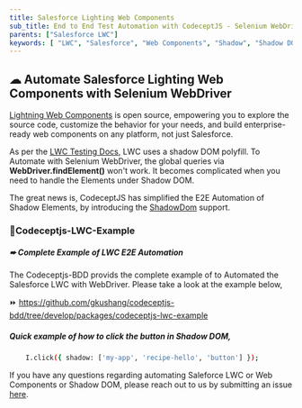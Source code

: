 ```yaml
---
title: Salesforce Lighting Web Components
sub_title: End to End Test Automation with CodeceptJS - Selenium WebDriver
parents: ["Salesforce LWC"]
keywords: [ "LWC", "Salesforce", "Web Components", "Shadow", "Shadow DOM"]
---
```


## ☁︎ Automate Salesforce Lighting Web Components with Selenium WebDriver

[Lightning Web Components](https://developer.salesforce.com/docs/component-library/documentation/en/lwc) is open source, empowering you to explore the source code, customize the behavior for your needs, and build enterprise-ready web components on any platform, not just Salesforce.

As per the [LWC Testing Docs](https://developer.salesforce.com/docs/component-library/documentation/en/lwc/lwc.testing_dom_api), LWC uses a shadow DOM polyfill. To Automate with Selenium WebDriver, the global queries via **WebDriver.findElement()** won't work. It becomes complicated when you need to handle the Elements under Shadow DOM. 

The great news is, CodeceptJS has simplified the E2E Automation of Shadow Elements, by introducing the [ShadowDom](https://github.com/Codeception/CodeceptJS/blob/master/docs/shadow.md) support. 

### 🚀Codeceptjs-LWC-Example
##### ➨ Complete Example of LWC E2E Automation 

The Codeceptjs-BDD provids the complete example of to Automated the Salesforce LWC with WebDriver. Please take a look at the example below,

⏩ https://github.com/gkushang/codeceptjs-bdd/tree/develop/packages/codeceptjs-lwc-example

##### Quick example of how to click the button in Shadow DOM,

```sh
    I.click({ shadow: ['my-app', 'recipe-hello', 'button'] });
```

If you have any questions regarding automating Saleforce LWC or Web Components or Shadow DOM, please reach out to us by submitting an issue [here](https://github.com/gkushang/codeceptjs-bdd/issues).

